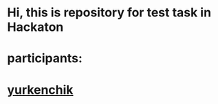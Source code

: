 # Hi, this is repository for test task  in Hackaton
# participants: 
# [yurkenchik](https://github.com/yurkenchik)
